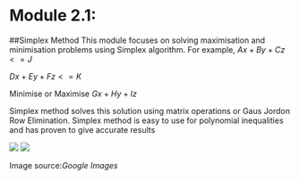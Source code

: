 # **Module 2.1:** 
##Simplex Method
This module focuses on solving maximisation and minimisation problems using Simplex algorithm. 
For example, 
$Ax+By+Cz<=J$

$Dx+Ey+Fz<=K$

Minimise or Maximise $Gx+Hy+Iz$

Simplex method solves this solution using matrix operations or Gaus Jordon Row Elimination.
Simplex method is easy to use for polynomial inequalities and has proven to give accurate results

<image src='https://www.mathstools.com/images/maths/samples/png/iterations.png'>
 
<image src='http://math.uww.edu/~mcfarlat/images/s-prob3.gif'>
  
Image source:*Google Images*
